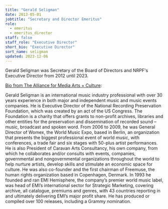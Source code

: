 ```yaml
---
title: "Gerald Seligman"
date: 2013-05-01
jobtitle: "Secretary and Director Emeritus"
role:
  - emeritus
  - emeritus_director
staff: false
staff_role: "Executive Director"
short_bio: "Executive Director"
sort_name: seligman
updated: 2023-12-06
---
```


Gerald Seligman was Secretary of the Board of Directors and NRPF's Executive Director from 2012 until 2023.

[Bio from The Alliance for Media Arts + Culture](http://www.thealliance.media/profile/gerald-seligman/):

Gerald Seligman is an international music industry professional with over 30 years experience in both major and independent music and music events companies. He is Executive Director of the National Recording Preservation Foundation, which was created by an act of the US Congress. The Foundation is a charity that offers grants to non-profit archives, libraries and other entities for the preservation and dissemination of recorded sound – music, broadcast and spoken word. From 2006 to 2009, he was General Director of Womex, the World Music Expo, based in Berlin, an organization that presents the biggest professional event of world music, with conferences, a trade fair and six stages with 50-plus artist performances. He is also President of Caravan Arts Consultancy, his own company, from which he collaborates and/or consults with events, companies, governmental and nongovernmental organizations throughout the world to help nurture artists, develop skills and stimulate an economic space for culture. He was also co-founder and the first chairman of Freemuse, the human rights organization based in Copenhagen, Denmark. In 1993 he founded and ran EMI Hemisphere, the company’s premier world music label, was head of EMI’s international sector for Strategic Marketing, covering archive, all catalogue, premiums and genres, with 43 countries reporting in and ultimately delivering EMI’s major profit share. He has produced or compiled over 100 releases, including a Grammy nomination.

